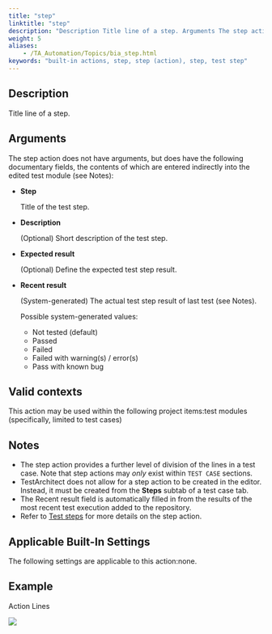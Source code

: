 ```yaml
--- 
title: "step"
linktitle: "step"
description: "Description Title line of a step. Arguments The step action does not have arguments, but does have the following documentary fields, the contents of which are entered indirectly into the edited test ..."
weight: 5
aliases: 
    - /TA_Automation/Topics/bia_step.html
keywords: "built-in actions, step, step (action), step, test step"
---
```


## Description

Title line of a step.

## Arguments

The step action does not have arguments, but does have the following documentary fields, the contents of which are entered indirectly into the edited test module \(see Notes\):

-   **Step**

    Title of the test step.

-   **Description**

    \(Optional\) Short description of the test step.

-   **Expected result**

    \(Optional\) Define the expected test step result.

-   **Recent result**

    \(System-generated\) The actual test step result of last test \(see Notes\).

    Possible system-generated values:

    -   Not tested \(default\)
    -   Passed
    -   Failed
    -   Failed with warning\(s\) / error\(s\)
    -   Pass with known bug

## Valid contexts

This action may be used within the following project items:test modules \(specifically, limited to test cases\)

## Notes

-   The step action provides a further level of division of the lines in a test case. Note that step actions may *only* exist within `TEST CASE` sections.
-   TestArchitect does not allow for a step action to be created in the editor. Instead, it must be created from the **Steps** subtab of a test case tab.
-   The Recent result field is automatically filled in from the results of the most recent test execution added to the repository.
-   Refer to [Test steps](/user-guide/tests/test-cases/test-steps/) for more details on the step action.

## Applicable Built-In Settings

The following settings are applicable to this action:none.

## Example

Action Lines

![](/images/TA_Automation/Images/bia_step_pgm.png)



